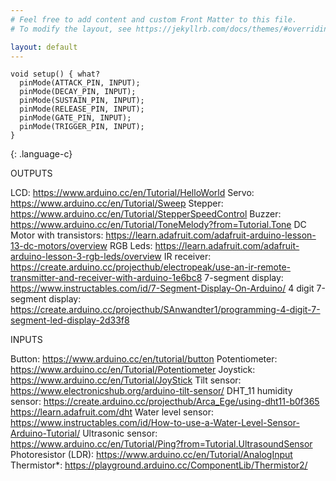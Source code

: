 ```yaml
---
# Feel free to add content and custom Front Matter to this file.
# To modify the layout, see https://jekyllrb.com/docs/themes/#overriding-theme-defaults

layout: default
---
```

```
void setup() { what?
  pinMode(ATTACK_PIN, INPUT);
  pinMode(DECAY_PIN, INPUT);
  pinMode(SUSTAIN_PIN, INPUT);
  pinMode(RELEASE_PIN, INPUT);
  pinMode(GATE_PIN, INPUT);
  pinMode(TRIGGER_PIN, INPUT);
}
```
{: .language-c}

OUTPUTS  

LCD: https://www.arduino.cc/en/Tutorial/HelloWorld
Servo: https://www.arduino.cc/en/Tutorial/Sweep
Stepper: https://www.arduino.cc/en/Tutorial/StepperSpeedControl
Buzzer: https://www.arduino.cc/en/Tutorial/ToneMelody?from=Tutorial.Tone
DC Motor with transistors: https://learn.adafruit.com/adafruit-arduino-lesson-13-dc-motors/overview
RGB Leds: https://learn.adafruit.com/adafruit-arduino-lesson-3-rgb-leds/overview
IR receiver: https://create.arduino.cc/projecthub/electropeak/use-an-ir-remote-transmitter-and-receiver-with-arduino-1e6bc8
7-segment display: https://www.instructables.com/id/7-Segment-Display-On-Arduino/
4 digit 7-segment display: https://create.arduino.cc/projecthub/SAnwandter1/programming-4-digit-7-segment-led-display-2d33f8

  
    
INPUTS  

Button: https://www.arduino.cc/en/tutorial/button
Potentiometer: https://www.arduino.cc/en/Tutorial/Potentiometer
Joystick: https://www.arduino.cc/en/Tutorial/JoyStick
Tilt sensor: https://www.electronicshub.org/arduino-tilt-sensor/
DHT_11 humidity sensor: https://create.arduino.cc/projecthub/Arca_Ege/using-dht11-b0f365 https://learn.adafruit.com/dht
Water level sensor: https://www.instructables.com/id/How-to-use-a-Water-Level-Sensor-Arduino-Tutorial/
Ultrasonic sensor: https://www.arduino.cc/en/Tutorial/Ping?from=Tutorial.UltrasoundSensor
Photoresistor (LDR): https://www.arduino.cc/en/Tutorial/AnalogInput
Thermistor*: https://playground.arduino.cc/ComponentLib/Thermistor2/
